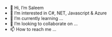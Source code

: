 - 👋 Hi, I’m Saleem
- 👀 I’m interested in C#, NET, Javascript & Azure
- 🌱 I’m currently learning ...
- 💞️ I’m looking to collaborate on ...
- 📫 How to reach me ...

<!---
muhammedsalimp/muhammedsalimp is a ✨ special ✨ repository because its `README.md` (this file) appears on your GitHub profile.
You can click the Preview link to take a look at your changes.
--->
